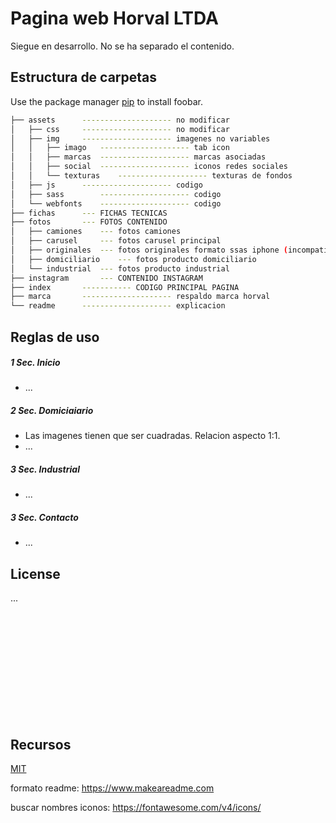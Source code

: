 # Pagina web Horval LTDA

Siegue en desarrollo. No se ha separado el contenido.

## Estructura de carpetas

Use the package manager [pip](https://pip.pypa.io/en/stable/) to install foobar.

```bash
├── assets		-------------------- no modificar
│   ├── css		-------------------- no modificar
│   ├── img		-------------------- imagenes no variables
│   │   ├── imago	-------------------- tab icon
│   │   ├── marcas	-------------------- marcas asociadas
│   │   ├── social	-------------------- iconos redes sociales
│   │   └── texturas	-------------------- texturas de fondos
│   ├── js		-------------------- codigo
│   ├── sass		-------------------- codigo
│   └── webfonts	-------------------- codigo
├── fichas		--- FICHAS TECNICAS
├── fotos		--- FOTOS CONTENIDO
│   ├── camiones	--- fotos camiones
│   ├── carusel		--- fotos carusel principal
│   ├── originales	--- fotos originales formato ssas iphone (incompatible)
│   ├── domiciliario	--- fotos producto domiciliario
│   └── industrial	--- fotos producto industrial
├── instagram		--- CONTENIDO INSTAGRAM
├── index 		----------- CODIGO PRINCIPAL PAGINA
├── marca 		-------------------- respaldo marca horval
└── readme		-------------------- explicacion
```

## Reglas de uso

##### 1 Sec. Inicio

- ...

##### 2 Sec. Domiciaiario

- Las imagenes tienen que ser cuadradas. Relacion aspecto 1:1.
- ...

##### 3 Sec. Industrial

- ...

##### 3 Sec. Contacto

- ...

## License

...

<br>
<br>
<br>
<br>
<br>
<br>
<br>
<br>
<br>
<br>

## Recursos

[MIT](https://choosealicense.com/licenses/mit/)

formato readme: https://www.makeareadme.com

buscar nombres iconos: https://fontawesome.com/v4/icons/

